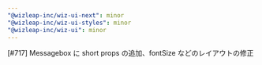 ```yaml
---
"@wizleap-inc/wiz-ui-next": minor
"@wizleap-inc/wiz-ui-styles": minor
"@wizleap-inc/wiz-ui": minor
---
```


[#717] Messagebox に short props の追加、fontSize などのレイアウトの修正
